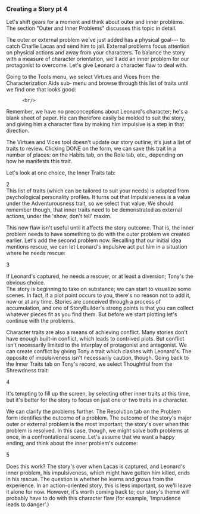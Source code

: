 ### Creating a Story pt 4 ###
Let's shift gears for a moment and think about outer and inner problems.  The section "Outer and Inner Problems" discusses this topic in detail.   <br/>

The outer or external problem we've just added has a physical goal--- to catch Charlie Lacas and send him to jail.  External problems focus attention on physical actions and away from your characters.  To balance the story with a measure of character orientation, we'll add an inner problem for our protagonist to overcome.  Let's give Leonard a character flaw to deal with. <br/>

Going to the Tools menu, we select Virtues and Vices from the Characterization Aids sub‑ menu and browse through this list of traits until we find one that looks good: <br/>

          <br/>


Remember, we have no preconceptions about Leonard's character; he's a blank sheet of paper.  He can therefore easily be molded to suit the story, and giving him a character flaw by making him impulsive is a step in that direction. <br/>

The Virtues and Vices tool doesn't update our story outline; it's just a list of traits to review.  Clicking DONE on the form, we can save this trait in a number of places: on the Habits tab, on the Role tab, etc., depending on how he manifests this trait.  <br/>

Let's look at one choice, the Inner Traits tab: <br/>


2 <br/>
This list of traits (which can be tailored to suit your needs) is adapted from psychological personality profiles.  It turns out that Impulsiveness is a value under the Adventurousness trait, so we select that value.  We should remember though, that inner traits need to be demonstrated as external actions, under the 'show, don't tell' maxim.   <br/>

This new flaw isn't useful until it affects the story outcome.  That is, the inner problem needs to have something to do with the outer problem we created earlier.  Let's add the second problem now.  Recalling that our initial idea mentions rescue, we can let Leonard's impulsive act put him in a situation where he needs rescue: <br/>


3 <br/>

If Leonard's captured, he needs a rescuer, or at least a diversion; Tony's the obvious choice.  <br/>
The story is beginning to take on substance; we can start to visualize some scenes.  In fact, if a plot point occurs to you,  there's no reason not to add it, now or at any time.  Stories are conceived through a process of accumulation, and one of StoryBuilder's strong points is that you can collect whatever pieces fit as you find them.  But before we start plotting let's continue with the problems.  <br/>

Character traits are also a means of achieving conflict.  Many stories don't have enough built-in conflict, which leads to contrived plots.  But conflict isn't necessarily limited to the interplay of protagonist and antagonist.  We can create conflict by giving Tony a trait which clashes with Leonard's.  The opposite of impulsiveness isn't necessarily caution, though.  Going back to the Inner Traits tab on Tony's record, we select Thoughtful from the Shrewdness trait: <br/>



4 <br/>

It's tempting to fill up the screen, by selecting other inner traits at this time, but it's better for the story to focus on just one or two traits in a character.   <br/>

We can clarify the problems further.  The Resolution tab on the Problem form identifies the outcome of a problem. The outcome of the story's major outer or external problem is the most important; the story's over when this problem is resolved.  In this case, though, we might solve both problems at once, in a confrontational scene. Let's assume that we want a happy ending, and think about the inner problem's outcome: <br/>


5 <br/>

Does this work?  The story's over when Lacas is captured, and Leonard's inner problem, his impulsiveness, which might have gotten him killed, ends in his rescue.  The question is whether he learns and grows from the experience.  In an action-oriented story, this is less important, so we'll leave it alone for now.  However, it's worth coming back to; our story's theme will probably have to do with this character flaw (for example, 'Imprudence leads to danger'.) <br/>

